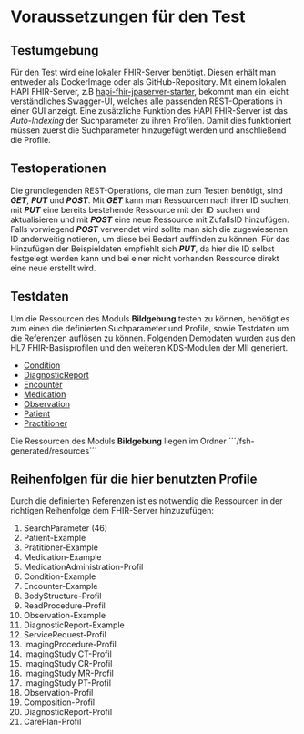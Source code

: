 # Voraussetzungen für den Test

## Testumgebung

Für den Test wird eine lokaler FHIR-Server benötigt. Diesen erhält man entweder als DockerImage oder als GitHub-Repository. Mit einem lokalen HAPI FHIR-Server, z.B [hapi-fhir-jpaserver-starter](https://github.com/hapifhir/hapi-fhir-jpaserver-starter), bekommt man ein leicht verständliches Swagger-UI, welches alle passenden REST-Operations in einer GUI anzeigt. Eine zusätzliche Funktion des HAPI FHIR-Server ist das *Auto-Indexing* der Suchparameter zu ihren Profilen. Damit dies funktioniert müssen zuerst die Suchparameter hinzugefügt werden und anschließend die Profile.

## Testoperationen

Die grundlegenden REST-Operations, die man zum Testen benötigt, sind ***GET***, ***PUT***  und ***POST***. Mit ***GET*** kann man Ressourcen nach ihrer ID suchen, mit ***PUT*** eine bereits bestehende Ressource mit der ID suchen und aktualisieren und mit ***POST*** eine neue Ressource mit ZufallsID hinzufügen. Falls vorwiegend ***POST*** verwendet wird sollte man sich die zugewiesenen ID anderweitig notieren, um diese bei Bedarf auffinden zu können. Für das Hinzufügen der Beispieldaten empfiehlt sich ***PUT***, da hier die ID selbst festgelegt werden kann und bei einer nicht vorhanden Ressource direkt eine neue erstellt wird.

## Testdaten

Um die Ressourcen des Moduls **Bildgebung** testen zu können, benötigt es zum einen die definierten Suchparameter und Profile, sowie Testdaten um die Referenzen auflösen zu können. Folgenden Demodaten wurden aus den HL7 FHIR-Basisprofilen und den weiteren KDS-Modulen der MII generiert.

- [Condition](https://www.medizininformatik-initiative.de/Kerndatensatz/Modul_Diagnose_Version_2/MIIIGModulDiagnose.html)
- [DiagnosticReport](http://hl7.org/fhir/R4/diagnosticreport-examples.html)
- [Encounter](https://www.medizininformatik-initiative.de/Kerndatensatz/Modul_Fall_Version_2/MIIIGModulFall.html)
- [Medication](https://www.medizininformatik-initiative.de/Kerndatensatz/Modul_Medikation_Version_2/MIIIGModulMedikation.html)
- [Observation](http://hl7.org/fhir/R4/observation-examples.html)
- [Patient](https://www.medizininformatik-initiative.de/Kerndatensatz/Modul_Person_Version_2/MIIIGModulPerson.html)
- [Practitioner](http://hl7.org/fhir/R4/practitioner-examples.html)

Die Ressourcen des Moduls **Bildgebung** liegen im Ordner ´´´/fsh-generated/resources´´´

## Reihenfolgen für die hier benutzten Profile

Durch die definierten Referenzen ist es notwendig die Ressourcen in der richtigen Reihenfolge dem FHIR-Server hinzuzufügen:

1. SearchParameter (46)
2. Patient-Example
3. Pratitioner-Example
4. Medication-Example
5. MedicationAdministration-Profil
6. Condition-Example
7. Encounter-Example
8. BodyStructure-Profil
9. ReadProcedure-Profil
10. Observation-Example
11. DiagnosticReport-Example
12. ServiceRequest-Profil
13. ImagingProcedure-Profil
14. ImagingStudy CT-Profil
15. ImagingStudy CR-Profil
16. ImagingStudy MR-Profil
17. ImagingStudy PT-Profil
18. Observation-Profil
19. Composition-Profil
20. DiagnosticReport-Profil
21. CarePlan-Profil
